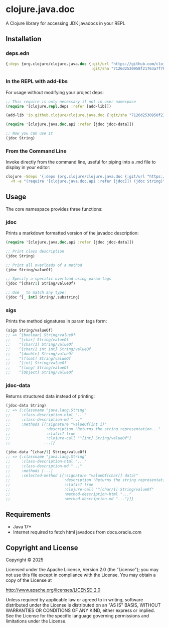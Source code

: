 # clojure.java.doc

A Clojure library for accessing JDK javadocs in your REPL

## Installation

### deps.edn

```clojure
{:deps {org.clojure/clojure.java.doc {:git/url "https://github.com/clojure/java.javadoc"
                                      :git/sha "7126d2530958f21763a7f7002be602e6def44724"}}}
```

### In the REPL with add-libs

For usage without modifying your project deps:

```clojure
;; This require is only necessary if not in user namespace
(require '[clojure.repl.deps :refer [add-lib]])

(add-lib 'io.github.clojure/clojure.java.doc {:git/sha "7126d2530958f21763a7f7002be602e6def44724"})

(require '[clojure.java.doc.api :refer [jdoc jdoc-data]])

;; Now you can use it
(jdoc String)
```

### From the Command Line

Invoke directly from the command line, useful for piping into a .md file to display in your editor:

```bash
clojure -Sdeps '{:deps {org.clojure/clojure.java.doc {:git/url "https://github.com/clojure/clojure.java.doc" :git/sha "7126d2530958f21763a7f7002be602e6def44724"}}}' \
  -M -e "(require '[clojure.java.doc.api :refer [jdoc]]) (jdoc String)"
```

## Usage

The core namespace provides three functions:

### jdoc

Prints a markdown formatted version of the javadoc description:

```clojure
(require '[clojure.java.doc.api :refer [jdoc jdoc-data]])

;; Print class description
(jdoc String)

;; Print all overloads of a method
(jdoc String/valueOf)

;; Specify a specific overload using param-tags
(jdoc ^[char/1] String/valueOf)

;; Use _ to match any type:
(jdoc ^[_ int] String/.substring)
```

### sigs

Prints the method signatures in param tags form:

```clojure
(sigs String/valueOf)
;; => ^[boolean] String/valueOf
;;    ^[char] String/valueOf
;;    ^[char/1] String/valueOf
;;    ^[char/1 int int] String/valueOf
;;    ^[double] String/valueOf
;;    ^[float] String/valueOf
;;    ^[int] String/valueOf
;;    ^[long] String/valueOf
;;    ^[Object] String/valueOf
```

### jdoc-data

Returns structured data instead of printing:

```clojure
(jdoc-data String)
;; => {:classname "java.lang.String"
;;     :class-description-html "..."
;;     :class-description-md "..."
;;     :methods [{:signature "valueOf(int i)"
;;                :description "Returns the string representation..."
;;                :static? true
;;                :clojure-call "^[int] String/valueOf"}
;;               ...]}

(jdoc-data ^[char/1] String/valueOf)
;; => {:classname "java.lang.String"
;;     :class-description-html "..."
;;     :class-description-md "..."
;;     :methods [...]
;;     :selected-method [{:signature "valueOf(char[] data)"
;;                        :description "Returns the string representation..."
;;                        :static? true
;;                        :clojure-call "^[char/1] String/valueOf"
;;                        :method-description-html "..."
;;                        :method-description-md "..."}]}
```

## Requirements

- Java 17+
- Internet required to fetch html javadocs from docs.oracle.com

## Copyright and License

Copyright © 2025

Licensed under the Apache License, Version 2.0 (the "License"); you may not use this file except in compliance with the License. You may obtain a copy of the License at

http://www.apache.org/licenses/LICENSE-2.0

Unless required by applicable law or agreed to in writing, software distributed under the License is distributed on an "AS IS" BASIS, WITHOUT WARRANTIES OR CONDITIONS OF ANY KIND, either express or implied. See the License for the specific language governing permissions and limitations under the License.
